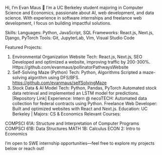 Hi, I’m Evan Maus 👋
I’m a UC Berkeley student majoring in Computer Science and Economics, passionate about AI, web development, and data science. With experience in software internships and freelance web development, I focus on building impactful solutions.

Skills:
Languages: Python, JavaScript, SQL
Frameworks: React.js, Next.js, Django, PyTorch
Tools: Git, JupyterLab, Vim, Visual Studio Code

Featured Projects:
1. Environmental Organization Website
Tech: React.js, Next.js, SEO
Developed and optimized a website, improving traffic by 200-300%.
Https://github.com/evanmaus/pollinatorPathwaysWebsite
2. Self-Solving Maze (Python)
Tech: Python, Algorithms
Scripted a maze-solving algorithm using DFS/BFS.
https://github.com/evanmaus/selfSolvingMaze
3. Stock Data & AI Model
Tech: Python, Pandas, PyTorch
Automated stock data retrieval and implemented an LSTM model for predictions.
[Repository Link]
Experience:
Intern @ necoTECH: Automated data collection for federal contracts using Python.
Freelance Web Developer: Built and optimized websites with React and Next.js.
Education:
UC Berkeley | Majors: CS & Economics
Relevant Courses:

COMPSCI 61A: Structure and Interpretation of Computer Programs
COMPSCI 61B: Data Structures
MATH 1B: Calculus
ECON 2: Intro to Economics

I’m open to SWE internship opportunities—feel free to explore my projects below or reach out!

